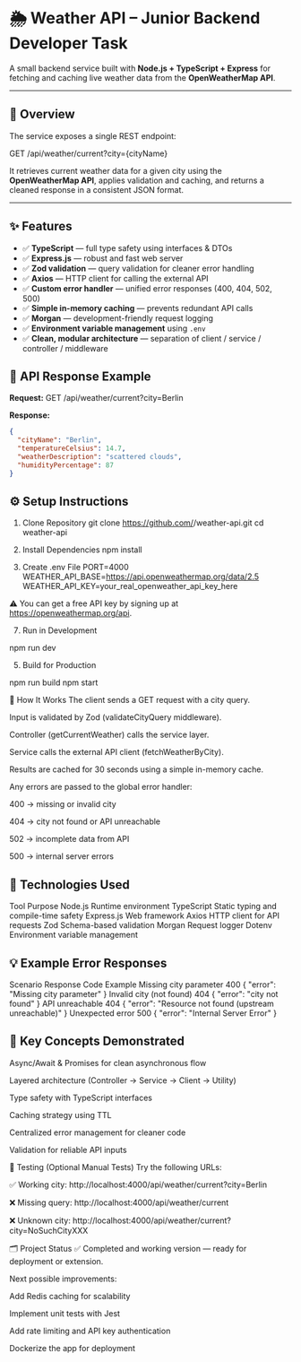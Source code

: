 # 🌦️ Weather API – Junior Backend Developer Task

A small backend service built with **Node.js + TypeScript + Express** for fetching and caching live weather data from the **OpenWeatherMap API**.

---

## 🚀 Overview

The service exposes a single REST endpoint:

GET /api/weather/current?city={cityName}


It retrieves current weather data for a given city using the **OpenWeatherMap API**, applies validation and caching, and returns a cleaned response in a consistent JSON format.

---

## ✨ Features

- ✅ **TypeScript** — full type safety using interfaces & DTOs  
- ✅ **Express.js** — robust and fast web server  
- ✅ **Zod validation** — query validation for cleaner error handling  
- ✅ **Axios** — HTTP client for calling the external API  
- ✅ **Custom error handler** — unified error responses (400, 404, 502, 500)  
- ✅ **Simple in-memory caching** — prevents redundant API calls  
- ✅ **Morgan** — development-friendly request logging  
- ✅ **Environment variable management** using `.env`  
- ✅ **Clean, modular architecture** — separation of client / service / controller / middleware



## 🧩 API Response Example

**Request:**
GET /api/weather/current?city=Berlin


**Response:**
```json
{
  "cityName": "Berlin",
  "temperatureCelsius": 14.7,
  "weatherDescription": "scattered clouds",
  "humidityPercentage": 87
}
```
## ⚙️ Setup Instructions
1. Clone Repository
git clone https://github.com/<your-username>/weather-api.git
cd weather-api

3. Install Dependencies
npm install

5. Create .env File
PORT=4000
WEATHER_API_BASE=https://api.openweathermap.org/data/2.5
WEATHER_API_KEY=your_real_openweather_api_key_here

⚠️ You can get a free API key by signing up at https://openweathermap.org/api.

7. Run in Development

npm run dev

5. Build for Production

npm run build
npm start

🧠 How It Works
The client sends a GET request with a city query.

Input is validated by Zod (validateCityQuery middleware).

Controller (getCurrentWeather) calls the service layer.

Service calls the external API client (fetchWeatherByCity).

Results are cached for 30 seconds using a simple in-memory cache.

Any errors are passed to the global error handler:

400 → missing or invalid city

404 → city not found or API unreachable

502 → incomplete data from API

500 → internal server errors

## 🧱 Technologies Used
Tool	Purpose
Node.js	Runtime environment
TypeScript	Static typing and compile-time safety
Express.js	Web framework
Axios	HTTP client for API requests
Zod	Schema-based validation
Morgan	Request logger
Dotenv	Environment variable management

## 💡 Example Error Responses
Scenario	Response Code	Example
Missing city parameter	400	{ "error": "Missing city parameter" }
Invalid city (not found)	404	{ "error": "city not found" }
API unreachable	404	{ "error": "Resource not found (upstream unreachable)" }
Unexpected error	500	{ "error": "Internal Server Error" }

## 🧠 Key Concepts Demonstrated
Async/Await & Promises for clean asynchronous flow

Layered architecture (Controller → Service → Client → Utility)

Type safety with TypeScript interfaces

Caching strategy using TTL

Centralized error management for cleaner code

Validation for reliable API inputs

🧪 Testing (Optional Manual Tests)
Try the following URLs:

✅ Working city:
http://localhost:4000/api/weather/current?city=Berlin

❌ Missing query:
http://localhost:4000/api/weather/current

❌ Unknown city:
http://localhost:4000/api/weather/current?city=NoSuchCityXXX

🗂️ Project Status
✅ Completed and working version — ready for deployment or extension.

Next possible improvements:

Add Redis caching for scalability

Implement unit tests with Jest

Add rate limiting and API key authentication

Dockerize the app for deployment
